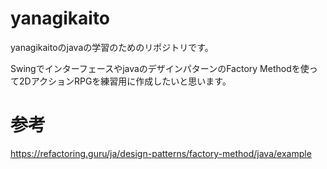 # yanagikaito

yanagikaitoのjavaの学習のためのリポジトリです。

SwingでインターフェースやjavaのデザインパターンのFactory Methodを使って2DアクションRPGを練習用に作成したいと思います。

# 参考
https://refactoring.guru/ja/design-patterns/factory-method/java/example
